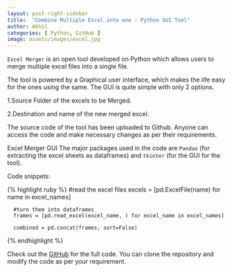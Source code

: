 ```yaml
---
layout: post-right-sidebar
title:  "Combine Multiple Excel into one - Python GUI Tool"
author: Akhil
categories: [ Python, GitHub ]
image: assets/images/excel.jpg
---
```


`Excel Merger` is an open tool developed on Python which allows users to merge multiple excel files into a single file.

The tool is powered by a Graphical user interface, which makes the life easy for the ones using the same. The GUI is quite simple with only 2 options.

1.Source Folder of the excels to be Merged.

2.Destination and name of the new merged excel.

The source code of the tool has been uploaded to Github. Anyone can access the code and make necessary changes as per their requirements.


Excel Merger GUI
The major packages used in the code are `Pandas` (for extracting the excel sheets as dataframes) and `tkinter` (for the GUI for the tool).

Code snippets:

{% highlight ruby %}
      #read the excel files
      excels = [pd.ExcelFile(name) for name in excel_names]

      #turn them into dataframes
      frames = [pd.read_excel(excel_name, ) for excel_name in excel_names]

      combined = pd.concat(frames, sort=False)

{% endhighlight %}

Check out the [GitHub][jekyll-github] for the full code. You can clone the repository and modify the code as per your requirement.

[jekyll-github]: https://github.com/akhilgeo/ExcelMerger/blob/master/excelmerger.py
